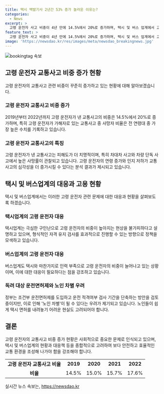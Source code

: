 ```yaml
---
title: 택시 백발기사 2년간 53% 증가 놀라운 이유는?
categories:
  - News
excerpt: >
  고령 운전자 사고 비중이 4년 만에 14.5%에서 20%로 증가하며, 택시 및 버스 업계에서 고령 운전자 증가에 대한 우려가 커지고 있다. 이러한 상황에 대해 운전면허 조건부 도입과 적격 여부 검사 주기 단축 등의 정책을 검토하고 있지만, 이는 노인 차별 우려도 함께 불러일으키고 있다. 택시업계는 구인난으로 고령 운전자의 필요성을 주장하며, 이에 대한 정책적 대안 모색이 필요하다는 목소리가 나오고 있다.
feature_text: >
  고령 운전자 사고 비중이 4년 만에 14.5%에서 20%로 증가하며, 택시 및 버스 업계에서 고령 운전자 증가에 대한 우려가 커지고 있다. 이러한 상황에 대해 운전면허 조건부 도입과 적격 여부 검사 주기 단축 등의 정책을 검토하고 있지만, 이는 노인 차별 우려도 함께 불러일으키고 있다. 택시업계는 구인난으로 고령 운전자의 필요성을 주장하며, 이에 대한 정책적 대안 모색이 필요하다는 목소리가 나오고 있다.
image: 'https://newsdao.kr/res/images/meta/newsdao_breakingnews.jpg'
---
```


<p><img src="https://newsdao.kr/res/images/meta/newsdao_breakingnews.jpg" alt="bookingtag 속보" /></p>

<h2 data-ke-size="size26">고령 운전자 교통사고 비중 증가 현황</h2>

<p data-ke-size="size16">고령 운전자의 교통사고 관련 비중이 꾸준히 증가하고 있는 현황에 대해 알아보겠습니다.</p>

<h3><b>고령 운전자 교통사고 비중 증가</b></h3>

<p data-ke-size="size16">2019년부터 2022년까지 고령 운전자가 낸 교통사고의 비중은 14.5%에서 20%로 증가하며, 특히 고령 운전자가 가해자로 있는 교통사고 중 사망자 비율은 전 연령대 중 가장 높은 수치를 기록하고 있습니다.</p>

<h3><b>고령 운전자 교통사고의 특징</b></h3>

<p data-ke-size="size16">고령 운전자가 낸 교통사고는 피해도가 더 치명적이며, 특히 차대차 사고와 차량 단독 사고에서 높은 사망률이 관찰되고 있습니다. 고령 운전자의 연령 증가와 인지 저하가 교통사고의 심각성을 더 증가시킬 수 있다는 분석 결과가 제시되고 있습니다.</p>

<h2 data-ke-size="size26">택시 및 버스업계의 대응과 고용 현황</h2>

<p data-ke-size="size16">택시 및 버스업계에서는 이러한 고령 운전자 관련 문제에 대한 대응과 현황을 살펴보도록 하겠습니다.</p>

<h3><b>택시업계의 고령 운전자 대응</b></h3>

<p data-ke-size="size16">택시업계는 극심한 구인난으로 고령 운전자의 비중이 높아지는 현상을 불가피하다고 설명하고 있으며, 형식적인 자격 유지 검사를 효과적으로 진행할 수 있는 방향으로 정책을 모색하고 있습니다.</p>

<h3><b>버스업계의 고령 운전자 대응</b></h3>

<p data-ke-size="size16">버스업계도 택시와 마찬가지로 인력 부족으로 고령 운전자의 비중이 늘어나고 있는 상황이며, 이에 대한 대응이 필요하다는 점을 강조하고 있습니다.</p>

<h3><b>독려 대상 운전면허제와 노인 차별 우려</b></h3>

<p data-ke-size="size16">정부는 조건부 운전면허제를 도입하고 운전 적격여부 검사 기간을 단축하는 방안을 검토 중이지만, 이로 인해 '노인 차별'이 될 수 있다는 우려가 제기되고 있습니다. 노인들이 쉽게 택시 면허를 내려놓기 어려운 현실도 고려되어야 합니다.</p>

<h2 data-ke-size="size26">결론</h2>

<p data-ke-size="size16">고령 운전자의 교통사고 비중 증가 현황은 사회적으로 중요한 문제로 인식되고 있으며, 택시 및 버스업계의 현황과 대응책 등을 종합적으로 고려하여 보다 안전하고 효율적인 교통 환경을 조성해 나가야 함을 강조해야 합니다.</p>

<table>
    <tbody>
        <tr>
            <td style="text-align: center; height: 17px;"><b>고령 운전자 교통사고 비율</b></td>
            <td style="text-align: center; height: 17px;"><b>2019</b></td>
            <td style="text-align: center; height: 17px;"><b>2020</b></td>
            <td style="text-align: center; height: 17px;"><b>2021</b></td>
            <td style="text-align: center; height: 17px;"><b>2022</b></td>
        </tr>
        <tr>
            <td style="text-align: center; height: 17px;"><b>비율</b></td>
            <td style="text-align: center; height: 17px;">14.5%</td>
            <td style="text-align: center; height: 17px;">15.0%</td>
            <td style="text-align: center; height: 17px;">15.7%</td>
            <td style="text-align: center; height: 17px;">17.6%</td>
        </tr>
    </tbody>
</table>
실시간 뉴스 속보는, <a href="https://newsdao.kr" rel="dofollow">https://newsdao.kr</a>


